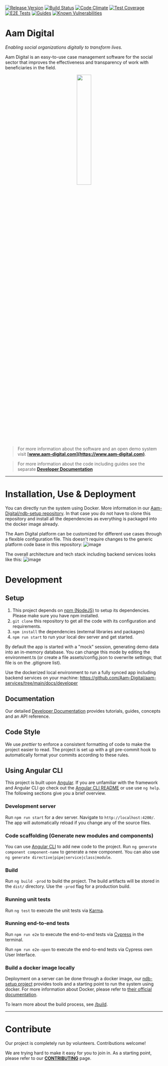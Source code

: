 [![Release Version](https://img.shields.io/github/release/Aam-Digital/ndb-core.svg)](https://github.com/Aam-Digital/ndb-core/releases)
[![Build Status](https://github.com/Aam-Digital/ndb-core/actions/workflows/master-push.yml/badge.svg)](https://github.com/Aam-Digital/ndb-core/actions/workflows/master-push.yml)
[![Code Climate](https://codeclimate.com/github/Aam-Digital/ndb-core/badges/gpa.svg)](https://codeclimate.com/github/Aam-Digital/ndb-core)
[![Test Coverage](https://api.codeclimate.com/v1/badges/4e4a7a6301064019b2c9/test_coverage)](https://codeclimate.com/github/Aam-Digital/ndb-core/test_coverage)
[![E2E Tests](https://img.shields.io/endpoint?url=https://dashboard.cypress.io/badge/simple/2petka/master&style=flat&logo=cypress)](https://dashboard.cypress.io/projects/2petka/runs)
[![Guides](https://img.shields.io/badge/Tutorial%20%26%20Guides-available-blue)](https://aam-digital.github.io/ndb-core/documentation/additional-documentation/overview.html)
[![Known Vulnerabilities](https://snyk.io/test/github/Aam-Digital/ndb-core/badge.svg)](https://snyk.io/test/github/Aam-Digital/ndb-core)

# Aam Digital

_Enabling social organizations digitally to transform lives._

Aam Digital is an easy-to-use case management software for the social sector that improves the effectiveness and transparency of work with beneficiaries in the field.

<div align="center"><img src="https://github.com/Aam-Digital/ndb-core/assets/1682541/2b125750-5c03-4dc7-873f-22d8278accde"  width="30%"></div>

> For more information about the software and an open demo system visit **[www.aam-digital.com](https://www.aam-digital.com)**.

> For more information about the code including guides see the separate **[Developer Documentation](https://aam-digital.github.io/ndb-core/documentation/additional-documentation/overview.html)**

---

# Installation, Use & Deployment

You can directly run the system using Docker.
More information in our [Aam-Digital/ndb-setup repository](https://github.com/Aam-Digital/ndb-setup/).
In that case you do not have to clone this repository and install all the dependencies as everything is packaged into the docker image already.

The Aam Digital platform can be customized for different use cases through a flexible configuration file. This doesn't require changes to the generic platform code base in this repository:
![image](https://github.com/Aam-Digital/ndb-core/assets/1682541/c9b08c0b-bb60-464d-b39f-703ae2995213)

The overall architecture and tech stack including backend services looks like this:
![image](https://github.com/Aam-Digital/ndb-core/assets/1682541/557adb8a-df93-4c83-b547-8a5e28650324)

# Development

## Setup

1. This project depends on [npm (NodeJS)](https://www.npmjs.org/) to setup its dependencies. Please make sure you have npm installed.
2. `git clone` this repository to get all the code with its configuration and requirements.
3. `npm install` the dependencies (external libraries and packages)
4. `npm run start` to run your local dev server and get started.

By default the app is started with a "mock" session, generating demo data into an in-memory database.
You can change this mode by editing the environment.ts
(or create a file assets/config.json to overwrite settings; that file is on the .gitignore list).

Use the dockerized local environment to run a fully synced app including backend services on your machine:
https://github.com/Aam-Digital/aam-services/tree/main/docs/developer

## Documentation

Our detailed [Developer Documentation](https://aam-digital.github.io/ndb-core/documentation/additional-documentation/overview.html)
provides tutorials, guides, concepts and an API reference.

## Code Style

We use _prettier_ to enforce a consistent formatting of code to make the project easier to read.
The project is set up with a git pre-commit hook to automatically format your commits according to these rules.

## Using Angular CLI

This project is built upon [Angular](https://angular.io/).
If you are unfamiliar with the framework and Angular CLI go check out the [Angular CLI README](https://github.com/angular/angular-cli/blob/master/README.md) or use use `ng help`.
The following sections give you a brief overview.

### Development server

Run `npm run start` for a dev server. Navigate to `http://localhost:4200/`. The app will automatically reload if you change any of the source files.

### Code scaffolding (Generate new modules and components)

You can use [Angular CLI](https://angular.io/cli/generate) to add new code to the project. Run `ng generate component component-name` to generate a new component. You can also use `ng generate directive|pipe|service|class|module`.

### Build

Run `ng build -prod` to build the project. The build artifacts will be stored in the `dist/` directory. Use the `-prod` flag for a production build.

### Running unit tests

Run `ng test` to execute the unit tests via [Karma](https://karma-runner.github.io).

### Running end-to-end tests

Run `npm run e2e` to execute the end-to-end tests via [Cypress](http://www.cypress.io/) in the terminal.

Run `npm run e2e-open` to execute the end-to-end tests via Cypress own User Interface.

### Build a docker image locally

Deployment on a server can be done through a docker image, our [ndb-setup project](https://github.com/Aam-Digital/ndb-setup) provides tools and a starting point to run the system using docker.
For more information about Docker, please refer to [their official documentation](https://docs.docker.com/get-started/).

To learn more about the build process, see [/build](./build/README.md).

---

# Contribute

Our project is completely run by volunteers. Contributions welcome!

We are trying hard to make it easy for you to join in.
As a starting point, please refer to our **[CONTRIBUTING](./CONTRIBUTING.md)** page.
